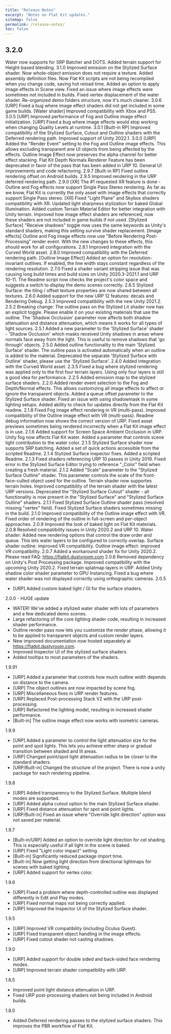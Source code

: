 ```yaml
---
title: "Release Notes"
excerpt: "Notes on Flat Kit updates."
sitemap: false
permalink: /release-notes/
toc: false
---
```


## 3.2.0
Water now supports for SRP Batcher and DOTS.
Added terrain support for Height-based blending.
3.1.0
Improved emission on the Stylized Surface shader. Now whole-object emission does not require a texture.
Added assembly definition files. Now Flat Kit scripts are not being recompiled when you change code, saving hot reload time.
Added an option to apply image effects in Scene view.
Fixed an issue where image effects were sometimes not included in builds.
Fixed vertex displacement of the water shader.
Re-organized demo folders structure, now it's much cleaner.
3.0.6
[URP] Fixed a bug where image effect shaders did not get included in some game builds.
[Water shader] Improved compatibility with Xbox and PS5.
3.0.5
[URP] Improved performance of Fog and Outline image effect initialization.
[URP] Fixed a bug where image effects would stop working when changing Quality Levels at runtime.
3.0.1
[Built-in RP] Improved compatibility of the Stylized Surface, Cutout and Outline shaders with the Deferred rendering path.
Improved support of Unity 2022.1.
3.0.0
[URP] Added the "Render Event" setting to the Fog and Outline image effects. This allows excluding transparent ane UI objects from being affected by the effects.
Outline Image Effect now preserves the alpha channel for better effect stacking.
Flat Kit Depth Normals Renderer Feature has been deprecated in favor of the pass that has been added in URP 10.
General UI improvements and code refactoring.
2.9.7
[Built-in RP] Fixed outline rendering offset on Android builds.
2.9.5
Improved rendering in the URP deferred rendering path.
2.9.0
[XR] The #1 requested XR feature is done - Outline and Fog effects now support Single Pass Stereo rendering. As far as we know, Flat Kit is currently the only asset with image effects that correctly support Single Pass stereo.
[XR] Fixed "Light Plane" and Skybox shaders compatibility with XR.
Updated light sharpness stylization for baked Global Illumination.
Added custom Terrain Material Editor for better integration with Unity terrain.
Improved how image effect shaders are referenced, now these shaders are not included in game builds if not used.
[Stylized Surface] "Receive shadows" toggle now uses the same keywords as Unity's standard shaders, making this setting survive shader replacement.
[Image effects] Outline and Fog image effects now use "Before Rendering Post-Processing" render event. With the new changes to these effects, this should work for all configurations.
2.8.1
Improved integration with the Curved World asset.
2.8.0
Improved compatibility with the Deferred rendering path.
[Outline Image Effect] Added an option for resolution-invariant outlines. If enabled, the line width stays constant regardless of the rendering resolution.
2.7.0
Fixed a shader variant stripping issue that was causing long build times and build sizes on Unity 2020.3-2021.1 and URP 10-11.
The Readme script now checks the project's color space and suggests a switch to display the demo scenes correctly.
2.6.5
Stylized Surface: the tiling / offset texture properties are now shared between all textures.
2.6.0
Added support for the new URP 12 features: decals and Rendering Debug.
2.5.3
Improved compatibility with the new Unity 2021.2.
2.5.2
Breaking change: The outline pass on the Stylized Lit shader now has an explicit toggle. Please enable it on your existing materials that use the outline.
The 'Shadow Occlusion' parameter now affects both shadow attenuation and distance attenuation, which means it works for all types of light sources.
2.5.1
Added a new parameter to the 'Stylized Surface' shader - 'Shadow Occlusion' which masks received Unity shadows in areas where normals face away from the light. This is useful to remove shadows that 'go through' objects.
2.5.0
Added outline functionality to the main 'Stylized Surface' shader. The outline pass is activated automatically when an outline is added to the material.
Deprecated the separate 'Stylized Surface with Outline' shader, please use the 'Stylized Surface'.
2.4.0
Added integration with the Curved World asset.
2.3.5
Fixed a bug where stylized rendering was applied only to the first four terrain layers. Using only four layers is still a good idea for performance.
2.2.5
Added emission map to the stylized surface shaders.
2.2.0
Added render event selection to the Fog and Depth/Normal effects. This allows customizing all image effects to affect or ignore the transparent objects.
Added a queue offset parameter to the Stylized Surface shader.
Fixed an issue with using shadowmask in some lighting setups.
Added ability to check for updates directly from the Flat Kit readme.
2.1.8
Fixed Fog image effect rendering in VR (multi-pass).
Improved compatibility of the Outline image effect with VR (multi-pass).
Readme debug information now shows the correct version of URP.
Fixed asset previews sometimes being rendered incorrectly when a Flat Kit image effect is in use.
2.1.6
Added support for Screen Space Ambient Occlusion in URP.
Unity fog now affects Flat Kit water.
Added a parameter that controls scene light contribution to the water color.
2.1.5
Stylized Surface shader now supports SRP batching.
Added a set of quick actions accessible from the scripted Readme.
2.1.4
Stylized Surface inspector fixes.
Added a scripted Readme.
2.1.3
Fixed shaders referencing URP 10 passes in Unity 2019.
Fixed error in the Stylized Surface Editor trying to reference "_Color" field when creating a fresh material.
2.1.2
Added "Scale" parameter to the "Stylized Surface Outline" shader. This parameter controls the scale of the front-face-culled object used for the outline.
Terrain shader now supportes terrain holes.
Improved compatibility of the terrain shader with the latest URP versions.
Deprecated the "Stylized Surface Cutout" shader - all functionality is now present in the "Stylized Surface" and "Stylized Surface Outline" shaders.
2.1.1
Fixed Stylized Surface Outline shader pass (resolved missing "vertex" field).
Fixed Stylized Surface shaders sometimes missing in the build.
2.1.0
Improved compatibility of the Outline image effect with VR.
Fixed order of rendering of the outline in full-screen and per-object approaches.
2.0.9
Improved the look of baked light on Flat Kit materials.
2.0.8
Resolved compatibility issues in Unity 2020.2 and URP 10.
Water shader: Added new rendering options that control the draw order and queue. This lets water layers to be configured to correctly overlap.
Surface shader outline: improved VR compatibility.
Outline image effect: improved VR compatibility.
2.0.7
Added a workaround shader fix for Unity 2020.2. Please read FAQ: https://flatkit.dustyroom.com
2.0.6
Removed dependency on Unity's Post Processing package.
Improved compatibility with the upcoming Unity 2020.2.
Fixed terrain splatmap layers in URP.
Added Unity shadow color shader parameter to GPU Instancing.
Fixed a bug where water shader was not displayed correctly using orthographic cameras.
2.0.5
- [URP] Added custom baked light / GI for the surface shaders.

2.0.0 - HUGE update
- WATER! We've added a stylized water shader with lots of parameters and a few dedicated demo scenes.
- Large refactoring of the core lighting shader code, resulting in increased shader performance.
- Outline render pass now lets you customize the render phase, allowing it to be applied to transparent objects and custom render layers.
- New improved documentation now hosted separately at https://flatkit.dustyroom.com.
- Improved Inspector UI of the stylized surface shaders.
- Added tooltips to most parameters of the shaders.

1.9.91
- [URP] Added a parameter that controls how much outline width depends on distance to the camera.
- [URP] The object outlines are now impacted by scene fog.
- [URP] Miscellaneous fixes in URP render features.
- [URP] Replaced Post-processing Stack V2 with the URP post-processing.
- [URP] Refactored the lighting model, resulting in increased shader performance.
- [Built-in] The outline image effect now works with isometric cameras.

1.9.9
- [URP] Added a parameter to control the light attenuation size for the point and spot lights. This lets you achieve either sharp or gradual transition between shaded and lit areas.
- [URP] Changed point/spot light attenuation radius to be closer to the standard shaders.
- [URP/Built-in] Changed the structure of the project. There is now a unity package for each rendering pipeline.

1.9.8
- [URP] Added transparency to the Stylized Surface. Multiple blend modes are supported.
- [URP] Added alpha cutout option to the main Stylized Surface shader.
- [URP] Fixed distance attenuation for spot and point lights.
- [URP/Built-in] Fixed an issue where "Override light direction" option was not saved per material.

1.9.7
- [Built-in/URP] Added an option to override light direction for cel shading. This is especially useful if all light in the scene is baked.
- [URP] Fixed "Light color impact" setting.
- [Built-in] Significantly reduced package import time.
- [Built-in] Now getting light direction from directional lightmaps for scenes with baked lighting.
- [URP] Added support for vertex color.

1.9.6
- [URP] Fixed a problem where depth-controlled outline was displayed differently in Edit and Play modes.
- [URP] Fixed normal maps not being correctly applied.
- [URP] Improved the Inspector UI of the Stylized Surface shader.

1.9.5
- [URP] Improved VR compatibility (including Oculus Quest).
- [URP] Fixed transparent object handling in the image effects.
- [URP] Fixed cutout shader not casting shadows.

1.9.0
- [URP] Added support for double sided and back-sided face rendering modes.
- [URP] Improved terrain shader compatibility with URP.

1.8.5
- Improved point light distance attenuation in URP.
- Fixed URP post-processing shaders not being included in Android builds.

1.8.0
- Added Deferred rendering passes to the stylized surface shaders. This improves the PBR workflow of Flat Kit.
